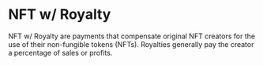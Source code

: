 # NFT w/ Royalty 

NFT w/ Royalty are payments that compensate original NFT creators for the use of their non-fungible tokens (NFTs). Royalties generally pay the creator a percentage of sales or profits. 